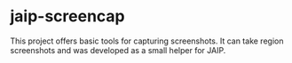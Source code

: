 # jaip-screencap
This project offers basic tools for capturing screenshots. It can take region screenshots and was developed as a small helper for JAIP.
